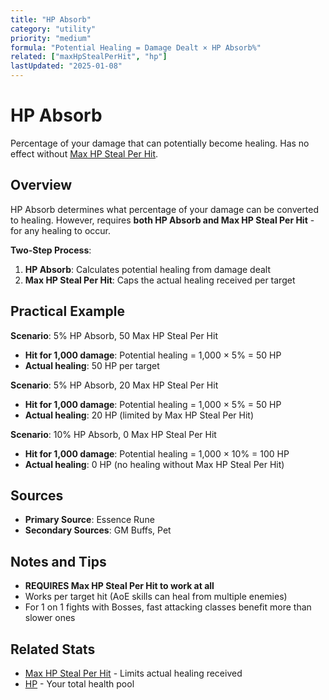 ```yaml
---
title: "HP Absorb"
category: "utility"
priority: "medium"
formula: "Potential Healing = Damage Dealt × HP Absorb%"
related: ["maxHpStealPerHit", "hp"]
lastUpdated: "2025-01-08"
---
```


# HP Absorb

Percentage of your damage that can potentially become healing. Has no effect without [Max HP Steal Per Hit](/stats/max-hp-steal-per-hit).

## Overview

HP Absorb determines what percentage of your damage can be converted to healing. However, requires **both HP Absorb and Max HP Steal Per Hit** - for any healing to occur.

**Two-Step Process**:
1. **HP Absorb**: Calculates potential healing from damage dealt
2. **Max HP Steal Per Hit**: Caps the actual healing received per target

## Practical Example

**Scenario**: 5% HP Absorb, 50 Max HP Steal Per Hit
- **Hit for 1,000 damage**: Potential healing = 1,000 × 5% = 50 HP
- **Actual healing**: 50 HP per target

**Scenario**: 5% HP Absorb, 20 Max HP Steal Per Hit  
- **Hit for 1,000 damage**: Potential healing = 1,000 × 5% = 50 HP
- **Actual healing**: 20 HP (limited by Max HP Steal Per Hit)

**Scenario**: 10% HP Absorb, 0 Max HP Steal Per Hit
- **Hit for 1,000 damage**: Potential healing = 1,000 × 10% = 100 HP
- **Actual healing**: 0 HP (no healing without Max HP Steal Per Hit)

## Sources

- **Primary Source**: Essence Rune
- **Secondary Sources**: GM Buffs, Pet

## Notes and Tips

- **REQUIRES Max HP Steal Per Hit to work at all**
- Works per target hit (AoE skills can heal from multiple enemies)
- For 1 on 1 fights with Bosses, fast attacking classes benefit more than slower ones

## Related Stats

- [Max HP Steal Per Hit](/stats/max-hp-steal-per-hit) - Limits actual healing received
- [HP](/stats/hp) - Your total health pool